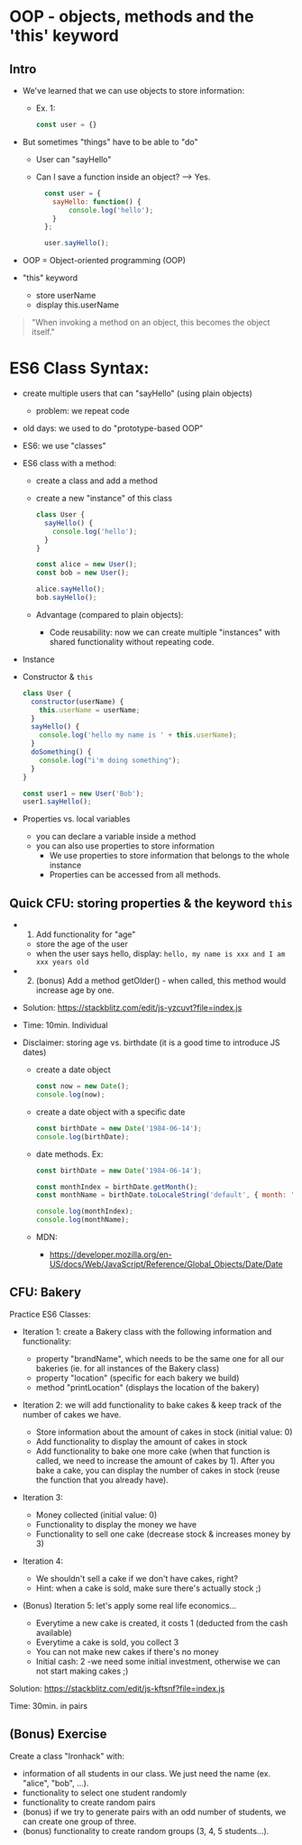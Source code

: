 
# OOP - objects, methods and the 'this' keyword


<!--

Status: complete

-->



## Intro

- We've learned that we can use objects to store information:

  - Ex. 1:

    ```js
    const user = {}
    ```



- But sometimes "things" have to be able to "do"

  - User can "sayHello"

  - Can I save a function inside an object? --> Yes.

    ```javascript
      const user = {
        sayHello: function() {
            console.log('hello');
        }
      };

      user.sayHello();
    ```

- OOP = Object-oriented programming (OOP) 


- "this" keyword
  - store userName
  - display this.userName

> "When invoking a method on an object, this becomes the object itself."





# ES6 Class Syntax:

- create multiple users that can "sayHello" (using plain objects)
  - problem: we repeat code

- old days: we used to do "prototype-based OOP"
- ES6: we use "classes"


- ES6 class with a method:
  - create a class and add a method
  - create a new "instance" of this class

    ```javascript
    class User {
      sayHello() {
        console.log('hello');
      }
    }

    const alice = new User();
    const bob = new User();

    alice.sayHello();
    bob.sayHello();
    ```


  - Advantage (compared to plain objects):
    - Code reusability: now we can create multiple "instances" with shared functionality without repeating code.



- Instance


- Constructor & `this`


    ```javascript
    class User {
      constructor(userName) {
        this.userName = userName;
      }
      sayHello() {
        console.log('hello my name is ' + this.userName);
      }
      doSomething() {
        console.log("i'm doing something");
      }
    }

    const user1 = new User('Bob');
    user1.sayHello();
    ```


- Properties vs. local variables
  - you can declare a variable inside a method
  - you can also use properties to store information
    - We use properties to store information that belongs to the whole instance
    - Properties can be accessed from all methods.




## Quick CFU: storing properties & the keyword `this`


  - 1. Add functionality for "age"
    - store the age of the user
    - when the user says hello, display: `hello, my name is xxx and I am xxx years old`

  -  2. (bonus) Add a method getOlder()
    - when called, this method would increase age by one.


  - Solution: https://stackblitz.com/edit/js-yzcuvt?file=index.js

  - Time: 10min. Individual




  - Disclaimer: storing age vs. birthdate (it is a good time to introduce JS dates)
    - create a date object

      ```javascript 
      const now = new Date();
      console.log(now);
      ```


    - create a date object with a specific date

      ```javascript
      const birthDate = new Date('1984-06-14');
      console.log(birthDate);

      ```


    - date methods. Ex: 
      
      ```javascript
      const birthDate = new Date('1984-06-14');

      const monthIndex = birthDate.getMonth();
      const monthName = birthDate.toLocaleString('default', { month: 'long' });

      console.log(monthIndex);
      console.log(monthName);

      ```

    
    - MDN:
      - https://developer.mozilla.org/en-US/docs/Web/JavaScript/Reference/Global_Objects/Date/Date




## CFU: Bakery

Practice ES6 Classes:

- Iteration 1: create a Bakery class with the following information and functionality:
  - property "brandName", which needs to be the same one for all our bakeries (ie. for all instances of the Bakery class)
  - property "location" (specific for each bakery we build)
  - method "printLocation" (displays the location of the bakery)

- Iteration 2: we will add functionality to bake cakes & keep track of the number of cakes we have.
  - Store information about the amount of cakes in stock (initial value: 0)
  - Add functionality to display the amount of cakes in stock
  - Add functionality to bake one more cake (when that function is called, we need to increase the amount of cakes by 1). After you bake a cake, you can display the number of cakes in stock (reuse the function that you already have).


- Iteration 3:
  - Money collected (initial value: 0)
  - Functionality to display the money we have
  - Functionality to sell one cake (decrease stock & increases money by 3)

- Iteration 4:
  - We shouldn't sell a cake if we don't have cakes, right?
  - Hint: when a cake is sold, make sure there's actually stock ;)

- (Bonus) Iteration 5: let's apply some real life economics...
  - Everytime a new cake is created, it costs 1 (deducted from the cash available)
  - Everytime a cake is sold, you collect 3
  - You can not make new cakes if there's no money
  - Initial cash: 2 -we need some initial investment, otherwise we can not start making cakes ;)


Solution: https://stackblitz.com/edit/js-kftsnf?file=index.js

Time: 30min. in pairs




## (Bonus) Exercise

Create a class "Ironhack" with:
- information of all students in our class. We just need the name (ex. "alice", "bob", ...).
- functionality to select one student randomly
- functionality to create random pairs
- (bonus) if we try to generate pairs with an odd number of students, we can create one group of three.
- (bonus) functionality to create random groups (3, 4, 5 students...).



